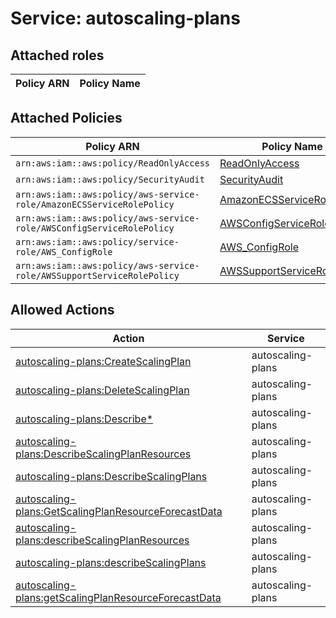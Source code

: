 # Service: autoscaling-plans

## Attached roles

| Policy ARN | Policy Name |
|------------|-------------|
## Attached Policies

| Policy ARN | Policy Name |
|------------|-------------|
| `arn:aws:iam::aws:policy/ReadOnlyAccess` | [ReadOnlyAccess](../policies.md#readonlyaccess) |
| `arn:aws:iam::aws:policy/SecurityAudit` | [SecurityAudit](../policies.md#securityaudit) |
| `arn:aws:iam::aws:policy/aws-service-role/AmazonECSServiceRolePolicy` | [AmazonECSServiceRolePolicy](../policies.md#amazonecsservicerolepolicy) |
| `arn:aws:iam::aws:policy/aws-service-role/AWSConfigServiceRolePolicy` | [AWSConfigServiceRolePolicy](../policies.md#awsconfigservicerolepolicy) |
| `arn:aws:iam::aws:policy/service-role/AWS_ConfigRole` | [AWS_ConfigRole](../policies.md#aws_configrole) |
| `arn:aws:iam::aws:policy/aws-service-role/AWSSupportServiceRolePolicy` | [AWSSupportServiceRolePolicy](../policies.md#awssupportservicerolepolicy) |

## Allowed Actions

| Action | Service |
|--------|---------|
| [autoscaling-plans:CreateScalingPlan](../actions.md#autoscaling-plans:createscalingplan) | autoscaling-plans |
| [autoscaling-plans:DeleteScalingPlan](../actions.md#autoscaling-plans:deletescalingplan) | autoscaling-plans |
| [autoscaling-plans:Describe*](../actions.md#autoscaling-plans:describeall) | autoscaling-plans |
| [autoscaling-plans:DescribeScalingPlanResources](../actions.md#autoscaling-plans:describescalingplanresources) | autoscaling-plans |
| [autoscaling-plans:DescribeScalingPlans](../actions.md#autoscaling-plans:describescalingplans) | autoscaling-plans |
| [autoscaling-plans:GetScalingPlanResourceForecastData](../actions.md#autoscaling-plans:getscalingplanresourceforecastdata) | autoscaling-plans |
| [autoscaling-plans:describeScalingPlanResources](../actions.md#autoscaling-plans:describescalingplanresources) | autoscaling-plans |
| [autoscaling-plans:describeScalingPlans](../actions.md#autoscaling-plans:describescalingplans) | autoscaling-plans |
| [autoscaling-plans:getScalingPlanResourceForecastData](../actions.md#autoscaling-plans:getscalingplanresourceforecastdata) | autoscaling-plans |
